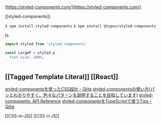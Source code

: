 
[https://styled-components.com/](https://styled-components.com/)

[[styled-components]]

`$ npm install styled-components`
`$ npm install @types/styled-components`

ts

```typescript
import styled from 'styled-components'

const LargeP = styled.p`
  font-size: 200%;
`
```

[[Tagged Template Literal]]
[[React]]
-----
[styled-componentsを使ったCSS設計 - Qiita](https://qiita.com/taneba/items/4547830b461d11a69a20)
[styled-componentsの使い方(パッとわかりやすく、色々なパターンを説明することを目指しています)](https://gist.github.com/kenmori/60bf7b67819061f41ce960617c035955)
[styled-components: API Reference](https://www.styled-components.com/docs/api)
[styled-componentsをTypeScriptで使うTips - Qiita](https://qiita.com/taneba/items/3bff0c5a1b0ebed36b5b)

[[CSS-in-JS]]
[[CSS in JS]]
